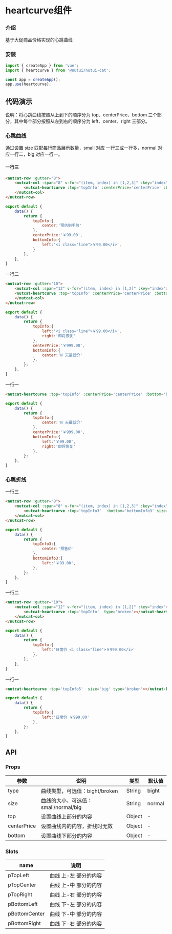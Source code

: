 #  heartcurve组件

### 介绍

基于大促商品价格实现的心跳曲线

### 安装

``` javascript
import { createApp } from 'vue';
import { heartcurve } from '@nutui/nutui-cat';

const app = createApp();
app.use(heartcurve);
```

## 代码演示

说明：将心跳曲线按照从上到下的顺序分为 top、centerPrice、bottom 三个部分，其中每个部分按照从左到右的顺序分为 left、center、right 三部分。

### 心跳曲线

通过设置 size 匹配每行商品展示数量，small 对应 一行三或一行多，normal 对应一行二，big 对应一行一。
#### 一行三

```html
<nutcat-row :gutter="8">
    <nutcat-col :span="8" v-for="(item, index) in [1,2,3]" :key="index" >
        <nutcat-heartcurve :top='topInfo' :centerPrice='centerPrice' :bottom='bottomInfo' size='small'></nutcat-heartcurve> 
    </nutcat-col>
</nutcat-row>
```

```javascript
export default {
    data() {
        return {
            topInfo:{
                center:'预估到手价'
            },
            centerPrice:'￥99.00',
            bottomInfo:{
                left:'<i class="line">￥99.00</i>',
            }
        };
    },
}
```
一行二
```html
<nutcat-row :gutter="10">
    <nutcat-col :span="12" v-for="(item, index) in [1,2]" :key="index">
    <nutcat-heartcurve :top='topInfo' :centerPrice='centerPrice' :bottom='bottomInfo' ></nutcat-heartcurve>  
    </nutcat-col>
</nutcat-row>
```

```javascript
export default {
    data() {
        return {
            topInfo:{
                left:'<i class="line">￥99.00</i>',
                right:'即将恢复'
            },
            centerPrice:'￥999.00',
            bottomInfo:{
                center:'N 天最低价'
            },
        };
    },
}
```

一行一
```html
<nutcat-heartcurve :top='topInfo' :centerPrice='centerPrice' :bottom='bottomInfo' size='big'></nutcat-heartcurve> 
```

```javascript
export default {
    data() {
        return {
            topInfo:{
                center:'N 天最低价'
            },
            centerPrice:'￥999.00',
            bottomInfo:{
                left:'￥99.00',
                right:'即将恢复'
            },
        };
    },
}
```

### 心跳折线

一行三
```html
<nutcat-row :gutter="8">
    <nutcat-col :span="8" v-for="(item, index) in [1,2,3]" :key="index">
        <nutcat-heartcurve :top='topInfo3'  :bottom='bottomInfo3' size='small' type='broken' ></nutcat-heartcurve>  
    </nutcat-col>
</nutcat-row>
```

```javascript
export default {
    data() {
        return {
            topInfo3:{
                center:'预售价'
            },
            bottomInfo3:{
                left:'￥99.00',
            },
        };
    },
}
```

一行二
```html
<nutcat-row :gutter="10">
    <nutcat-col :span="12" v-for="(item, index) in [1,2]" :key="index">
        <nutcat-heartcurve :top='topInfo'  type='broken'></nutcat-heartcurve>  
    </nutcat-col>
</nutcat-row>
```

```javascript
export default {
    data() {
        return {
            topInfo:{
                left:'日常价 <i class="line">￥999.00</i>'
            },
        };
    },
}
```

一行一
```html
<nutcat-heartcurve :top='topInfo5'  size='big' type='broken'></nutcat-heartcurve>  
```

```javascript
export default {
    data() {
        return {
            topInfo:{
                left:'日常价 ￥999.00'
            },
        };
    },
}
```


## API

### Props

| 参数         | 说明                             | 类型   | 默认值           |
|--------------|----------------------------------|--------|------------------|
| type         | 曲线类型，可选值：bight/broken               | String | bight              |
| size        | 曲线的大小，可选值：small/normal/big                         | String | normal              |
| top         | 设置曲线上部分的内容 | Object | -                |
| centerPrice | 设置曲线内的内容，折线时无效    | Object | - |
| bottom          | 设置曲线下部分的内容                       | Object | -             |

### Slots

| name | 说明           | 
|--------|----------------|
| pTopLeft  |  曲线 上-左 部分的内容|
| pTopCenter  |  曲线 上-中 部分的内容|
| pTopRight  |  曲线 上-右 部分的内容|
| pBottomLeft  |  曲线 下-左 部分的内容|
| pBottomCenter  |  曲线 下-中 部分的内容|
| pBottomRight  |  曲线 下-右 部分的内容|